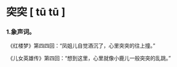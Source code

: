 # 突突			[ tū tū ]

### 1.象声词。

​	《红楼梦》第四四回：“凤姐儿自觉酒沉了，心里突突的往上撞。”

​	 《儿女英雄传》第四回：“想到这里，心里就像小鹿儿一般突突的乱跳。”